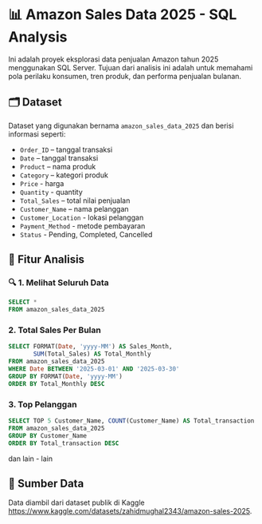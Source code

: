 # 📊 Amazon Sales Data 2025 - SQL Analysis

Ini adalah proyek eksplorasi data penjualan Amazon tahun 2025 menggunakan SQL Server. Tujuan dari analisis ini adalah untuk memahami pola perilaku konsumen, tren produk, dan performa penjualan bulanan.

## 🗂️ Dataset
Dataset yang digunakan bernama `amazon_sales_data_2025` dan berisi informasi seperti:
- `Order_ID` – tanggal transaksi
- `Date` – tanggal transaksi
- `Product` – nama produk
- `Category` – kategori produk
- `Price` - harga
- `Quantity` - quantity
- `Total_Sales` – total nilai penjualan
- `Customer_Name` – nama pelanggan
- `Customer_Location` - lokasi pelanggan
- `Payment_Method` - metode pembayaran
- `Status` - Pending, Completed, Cancelled


## 📌 Fitur Analisis

### 🔍 1. Melihat Seluruh Data
```sql
SELECT *
FROM amazon_sales_data_2025
```
### 2. Total Sales Per Bulan
```sql
SELECT FORMAT(Date, 'yyyy-MM') AS Sales_Month,
       SUM(Total_Sales) AS Total_Monthly
FROM amazon_sales_data_2025
WHERE Date BETWEEN '2025-03-01' AND '2025-03-30'
GROUP BY FORMAT(Date, 'yyyy-MM')
ORDER BY Total_Monthly DESC
```
### 3. Top Pelanggan 
```sql
SELECT TOP 5 Customer_Name, COUNT(Customer_Name) AS Total_transaction
FROM amazon_sales_data_2025
GROUP BY Customer_Name
ORDER BY Total_transaction DESC
```
dan lain - lain

## 📎 Sumber Data

Data diambil dari dataset publik di Kaggle https://www.kaggle.com/datasets/zahidmughal2343/amazon-sales-2025.
